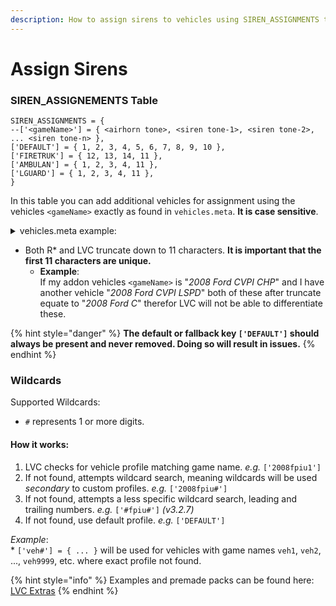 ```yaml
---
description: How to assign sirens to vehicles using SIREN_ASSIGNMENTS table in SIRENS.lua,
---
```


# Assign Sirens

### SIREN\_ASSIGNEMENTS Table

```
SIREN_ASSIGNMENTS = {
--['<gameName>'] = { <airhorn tone>, <siren tone-1>, <siren tone-2>, ... <siren tone-n> },
['DEFAULT'] = { 1, 2, 3, 4, 5, 6, 7, 8, 9, 10 }, 
['FIRETRUK'] = { 12, 13, 14, 11 }, 
['AMBULAN'] = { 1, 2, 3, 4, 11 }, 
['LGUARD'] = { 1, 2, 3, 4, 11 },
}
```

In this table you can add additional vehicles for assignment using the vehicles `<gameName>` exactly as found in `vehicles.meta`. **It is case sensitive**.

<details>

<summary>vehicles.meta example:</summary>

```xml
...
<modelName>so2</modelName> <!-- SPAWN NAME -->
<handlingId>so2</handlingId>
<gameName>so2</gameName> <!-- GAME NAME (WHAT LVC USES) -->
<vehicleMakeName />
<expressionDictName>null</expressionDictName>
...
```

</details>

* Both R\* and LVC truncate down to 11 characters. **It is important that the first 11 characters are unique.**
  * **Example**:\
    If my addon vehicles `<gameName>` is "_2008 Ford CVPI CHP_" and I have another vehicle "_2008 Ford CVPI LSPD_" both of these after truncate equate to "_2008 Ford C_" therefor LVC will not be able to differentiate these.&#x20;

{% hint style="danger" %}
**The default or fallback key `['DEFAULT']` should always be present and never removed. Doing so will result in issues.**
{% endhint %}

### **Wildcards**

Supported Wildcards:

* `#` represents 1 or more digits.

#### How it works:

1. LVC checks for vehicle profile matching game name. _e.g._ `['2008fpiu1']`
2. If not found, attempts wildcard search, meaning wildcards will be used _secondary_ to custom profiles. _e.g._ `['2008fpiu#']`
3. If not found, attempts a less specific wildcard search, leading and trailing numbers. _e.g._ `['#fpiu#']` _(v3.2.7)_
4. If not found, use default profile. _e.g._ `['DEFAULT']`

_Example_:\
\* `['veh#'] = { ... }` will be used for vehicles with game names `veh1`, `veh2`, ..., `veh9999`, etc. where exact profile not found.

{% hint style="info" %}
Examples and premade packs can be found here: [LVC Extras](https://github.com/TrevorBarns/luxart-vehicle-control-extras/)
{% endhint %}
